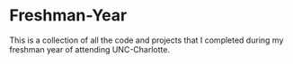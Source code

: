 # Freshman-Year
This is a collection of all the code and projects that I completed during my freshman year of attending UNC-Charlotte.
